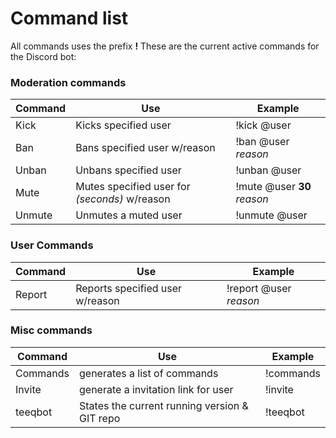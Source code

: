 # Command list
All commands uses the prefix __!__
These are the current active commands for the Discord bot:

### Moderation commands

Command | Use | Example
--- | --- | --- |
Kick | Kicks specified user | !kick @user
Ban | Bans specified user w/reason | !ban @user *reason*
Unban | Unbans specified user | !unban @user
Mute | Mutes specified user for *(seconds)* w/reason | !mute @user **30** *reason*
Unmute | Unmutes a muted user | !unmute @user

### User Commands

Command | Use | Example
--- | --- | --- |
Report | Reports specified user w/reason | !report @user *reason*

### Misc commands

Command | Use | Example
--- | --- | --- |
Commands | generates a list of commands | !commands
Invite | generate a invitation link for user | !invite
teeqbot | States the current running version & GIT repo | !teeqbot
